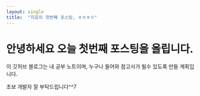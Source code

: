 ```yaml
---
layout: single
title:  "지호의 첫번째 포스팅, ㅎㅇㅎㅇ"
---
```


# 안녕하세요 오늘 첫번째 포스팅을 올립니다. 

이 깃허브 블로그는 내 공부 노트이며, 누구나 들어와 참고서가 될수 있도록 만들 계획입니다.

초보 개발자 잘 부탁드립니다^^7
